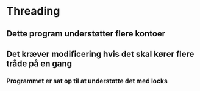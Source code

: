 # Threading

## Dette program understøtter flere kontoer
## Det kræver modificering hvis det skal kører flere tråde på en gang
### Programmet er sat op til at understøtte det med locks